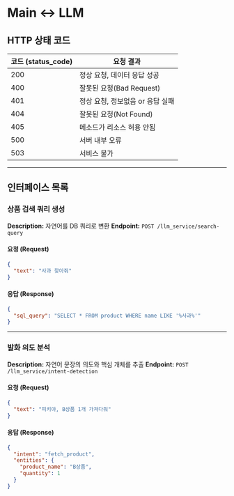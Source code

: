 # Main ↔ LLM

## HTTP 상태 코드

| 코드 (status_code) | 요청 결과 |
|---|---|
| 200 | 정상 요청, 데이터 응답 성공 |
| 400 | 잘못된 요청(Bad Request) |
| 401 | 정상 요청, 정보없음 or 응답 실패 |
| 404 | 잘못된 요청(Not Found) |
| 405 | 메소드가 리소스 허용 안됨 |
| 500 | 서버 내부 오류 |
| 503 | 서비스 불가 |

---

## 인터페이스 목록

### 상품 검색 쿼리 생성

**Description:** 자연어를 DB 쿼리로 변환
**Endpoint:** `POST /llm_service/search-query`

#### 요청 (Request)
```json
{
  "text": "사과 찾아줘"
}
```

#### 응답 (Response)
```json
{
  "sql_query": "SELECT * FROM product WHERE name LIKE '%사과%'"
}
```

---

### 발화 의도 분석

**Description:** 자연어 문장의 의도와 핵심 개체를 추출
**Endpoint:** `POST /llm_service/intent-detection`

#### 요청 (Request)
```json
{
  "text": "피키야, B상품 1개 가져다줘"
}
```

#### 응답 (Response)
```json
{
  "intent": "fetch_product",
  "entities": {
    "product_name": "B상품",
    "quantity": 1
  }
}
```
